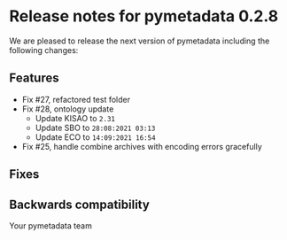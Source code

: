 # Release notes for pymetadata 0.2.8

We are pleased to release the next version of pymetadata including the
following changes:

## Features
- Fix #27, refactored test folder
- Fix #28, ontology update
  - Update KISAO to `2.31`
  - Update SBO to `28:08:2021 03:13`
  - Update ECO to `14:09:2021 16:54`
- Fix #25, handle combine archives with encoding errors gracefully

## Fixes

## Backwards compatibility


Your pymetadata team
